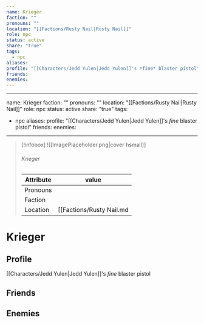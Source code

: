 ```yaml
---
name: Krieger
faction: ""
pronouns: ""
location: "[[Factions/Rusty Nail|Rusty Nail]]"
role: npc
status: active
share: "true"
tags:
  - npc
aliases: 
profile: "[[Characters/Jedd Yulen|Jedd Yulen]]'s *fine* blaster pistol"
friends: 
enemies: 
---
```

---
name: Krieger
faction: ""
pronouns: ""
location: "[[Factions/Rusty Nail|Rusty Nail]]"
role: npc
status: active
share: "true"
tags:
  - npc
aliases: 
profile: "[[Characters/Jedd Yulen|Jedd Yulen]]'s *fine* blaster pistol"
friends: 
enemies:
---


> [!infobox]
> ![[ImagePlaceholder.png|cover hsmall]]
> ###### Krieger
> Attribute |  value |
> ---|---|
> Pronouns | 
> Faction | 
> Location | [[Factions/Rusty Nail.md|Rusty Nail]] |


# Krieger
## Profile
[[Characters/Jedd Yulen|Jedd Yulen]]'s *fine* blaster pistol

## Friends


## Enemies


